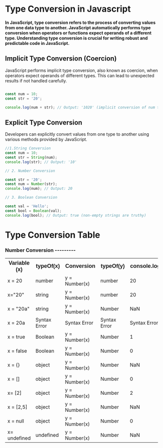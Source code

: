# Type Conversion in Javascript 
**In JavaScript, type conversion refers to the process of converting values from one data type to another. JavaScript automatically performs type conversion when operators or functions expect operands of a different type. Understanding type conversion is crucial for writing robust and predictable code in JavaScript.**


## Implicit Type Conversion (Coercion)
JavaScript performs implicit type conversion, also known as coercion, when operators expect operands of different types. This can lead to unexpected results if not handled carefully.
```javascript

const num = 10;
const str = '20';

console.log(num + str); // Output: '1020' (implicit conversion of num to string)


```
## Explicit Type Conversion
Developers can explicitly convert values from one type to another using various methods provided by JavaScript.

```javascript
//1.String Conversion 
const num = 10;
const str = String(num);
console.log(str); // Output: '10'

// 2. Number Conversion 

const str = '20';
const num = Number(str);
console.log(num); // Output: 20

// 3. Boolean Conversion 

const val = 'Hello';
const bool = Boolean(val);
console.log(bool); // Output: true (non-empty strings are truthy)

```

#                                 Type Conversion Table 

### Number Conversion ---------

<table style="font-size: 16px;">
  <tr>
    <th style="font-family: Arial, sans-serif; font-size: 18px;">Variable (x)</th>
    <th style="font-family: Arial, sans-serif; font-size: 18px;">typeOf(x)</th>
    <th style="font-family: Arial, sans-serif; font-size: 18px;">Conversion</th>
    <th style="font-family: Arial, sans-serif; font-size: 18px;">typeOf(y)</th>
    <th style="font-family: Arial, sans-serif; font-size: 18px;">console.log(y)</th>
  </tr>
  <tr>
    <td>x = 20</td>
    <td>number</td>
    <td>y = Number(x)</td>
    <td>number</td>
    <td>20</td>
  </tr> 
  <tr>
     <td>x="20"</td>
     <td>string</td>
     <td>y = Number(x)</td>
     <td>number</td>
     <td>20</td>
  </tr>
  <tr>
     <td>x = "20a"</td>
     <td>string</td>
     <td>y = Number(x)</td>
     <td>Number</td>
     <td>NaN</td>
  </tr>
  <tr>
     <td>x = 20a</td>
     <td>Syntax Error</td>
     <td>Syntax Error</td>
     <td>Syntax Error</td>
     <td>Syntax Error</td>
  </tr>
  <tr>
     <td>x = true</td>
     <td>Boolean</td>
     <td>y = Number(x)</td>
     <td>Number</td>
     <td>1</td>
  </tr>
  <tr>
     <td>x = false</td>
     <td>Boolean</td>
     <td>y = Number(x)</td>
     <td>Number</td>
     <td>0</td>
  </tr>
  <tr>
     <td>x = {}</td>
     <td>object</td>
     <td>y = Number(x)</td>
     <td>Number</td>
     <td>NaN</td>
  </tr>
  <tr>
     <td>x = []</td>
     <td>object</td>
     <td>y = Number(x)</td>
     <td>Number</td>
     <td>0</td>
  </tr>
  <tr>
     <td>x= [2]</td>
     <td>object</td>
     <td>y = Number(x)</td>
     <td>Number</td>
     <td>2</td>
  </tr>
  <tr>
     <td>x = [2,5]</td>
     <td>object</td>
     <td>y = Number(x)</td>
     <td>Number</td>
     <td>NaN</td>
  </tr>
  <tr>
     <td>x = null</td>
     <td>object</td>
     <td>y = Number(x)</td>
     <td>Number</td>
     <td>0</td>
  </tr>
  <tr>
     <td>x= undefined</td>
     <td>undefined</td>
     <td>y = Number(x)</td>
     <td>Number</td>
     <td>NaN</td>
  </tr>
</table>
